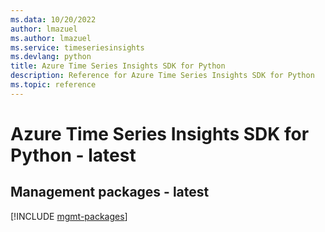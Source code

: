 ```yaml
---
ms.data: 10/20/2022
author: lmazuel
ms.author: lmazuel
ms.service: timeseriesinsights
ms.devlang: python
title: Azure Time Series Insights SDK for Python
description: Reference for Azure Time Series Insights SDK for Python
ms.topic: reference
---
```

# Azure Time Series Insights SDK for Python - latest

## Management packages - latest
[!INCLUDE [mgmt-packages](time-series-insights-mgmt-index.md)]